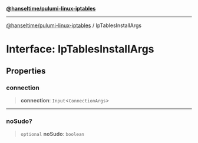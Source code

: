 [**@hanseltime/pulumi-linux-iptables**](../README.md)

***

[@hanseltime/pulumi-linux-iptables](../README.md) / IpTablesInstallArgs

# Interface: IpTablesInstallArgs

## Properties

### connection

> **connection**: `Input`\<`ConnectionArgs`\>

***

### noSudo?

> `optional` **noSudo**: `boolean`
